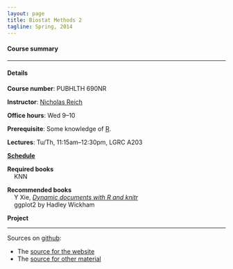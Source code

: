 ```yaml
---
layout: page
title: Biostat Methods 2
tagline: Spring, 2014
---
```



#### Course summary


---

#### Details

**Course number**: PUBHLTH 690NR 

**Instructor**: [Nicholas Reich](http://people.umass.edu/nick)

**Office hours**: Wed 9&ndash;10

**Prerequisite**: Some knowledge of [R](http://www.r-project.org).

**Lectures**: Tu/Th, 11:15am&ndash;12:30pm, LGRC A203

**[Schedule](pages/schedule.html)**

<!--**[Resources and further reading](pages/resources.html)** -->

**Required books** <br>
&nbsp; &nbsp; KNN

**Recommended books** <br>
&nbsp; &nbsp; Y Xie, _[Dynamic documents with R and knitr](http://www.amazon.com/exec/obidos/ASIN/1482203537/7210-20)_<br>
&nbsp; &nbsp; ggplot2 by Hadley Wickham

**Project**

---

Sources on [github](http://github.com):
- The [source for the website](https://github.com/nickreich/methods2/tree/gh-pages)
- The [source for other material](https://github.com/nickreich/methods2/tree/master)
